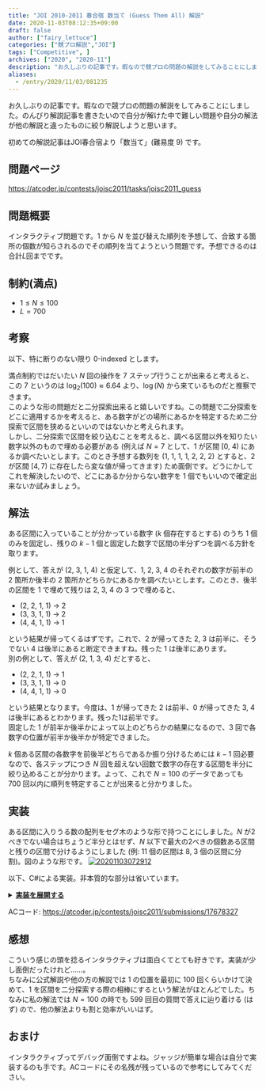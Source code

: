 ```yaml
---
title: "JOI 2010-2011 春合宿 数当て (Guess Them All) 解説"
date: 2020-11-03T08:12:35+09:00
draft: false
author: ["fairy_lettuce"]
categories: ["競プロ解説","JOI"]
tags: ["Competitive", ]
archives: ["2020", "2020-11"]
description: "お久しぶりの記事です。暇なので競プロの問題の解説をしてみることにしました。のんびり解説記事を書きたいので自分が解けた中で難しい問題や自分の解法が他の解説と違ったものに絞り解説しようと思います。 初めての解説記事はJOI春合宿より「数当て」(難易度 9) です。 問題ページ htt…"
aliases:
  - /entry/2020/11/03/081235
---
```


お久しぶりの記事です。暇なので競プロの問題の解説をしてみることにしました。のんびり解説記事を書きたいので自分が解けた中で難しい問題や自分の解法が他の解説と違ったものに絞り解説しようと思います。  

初めての解説記事はJOI春合宿より「数当て」(難易度 9) です。

## 問題ページ
https://atcoder.jp/contests/joisc2011/tasks/joisc2011_guess

## 問題概要
インタラクティブ問題です。$1$ から $N$ を並び替えた順列を予想して、合致する箇所の個数が知らされるのでその順列を当てようという問題です。予想できるのは合計$L$回までです。

## 制約(満点)
- $1\le N\le100$  
- $L=700$  

<!--more-->

## 考察

以下、特に断りのない限り $0$-indexed とします。

満点制約ではだいたい $N$ 回の操作を $7$ ステップ行うことが出来ると考えると、この $7$ というのは $\log_2(100)\approx 6.64$ より、$\log(N)$ から来ているものだと推察できます。  
このような形の問題だと二分探索出来ると嬉しいですね。この問題で二分探索をどこに適用するかを考えると、ある数字がどの場所にあるかを特定するため二分探索で区間を狭めるといいのではないかと考えられます。  
しかし、二分探索で区間を絞り込むことを考えると、調べる区間以外を知りたい数字以外のもので埋める必要がある (例えば $N=7$ として、$1$ が区間 $[0,\ 4)$ にあるか調べたいとします。このとき予想する数列を $(1,\ 1,\ 1,\ 1,\ 2,\ 2,\ 2)$ とすると、$2$ が区間 $[4,7)$ に存在したら変な値が帰ってきます) ため面倒です。どうにかしてこれを解決したいので、どこにあるか分からない数字を 1 個でもいいので確定出来ないか試みましょう。  

## 解法

ある区間に入っていることが分かっている数字 ($k$ 個存在するとする) のうち $1$ 個のみを固定し、残りの $k-1$ 個と固定した数字で区間の半分ずつを調べる方針を取ります。  

例として、答えが $(2,\ 3,\ 1,\ 4)$ と仮定して、${1,\ 2,\ 3,\ 4}$ のそれぞれの数字が前半の $2$ 箇所か後半の $2$ 箇所かどちらかにあるかを調べたいとします。このとき、後半の区間を $1$ で埋めて残りは $2,\ 3,\ 4$ の $3$ つで埋めると、  

* $(2,\ 2,\ 1,\ 1)$ → $2$  
* $(3,\ 3,\ 1,\ 1)$ → $2$  
* $(4,\ 4,\ 1,\ 1)$ → $1$  

という結果が帰ってくるはずです。これで、$2$ が帰ってきた $2,\ 3$ は前半に、そうでない $4$ は後半にあると断定できますね。残った $1$ は後半にあります。  
別の例として、答えが $(2,\ 1,\ 3,\ 4)$ だとすると、  

* $(2,\ 2,\ 1,\ 1)$ → $1$  
* $(3,\ 3,\ 1,\ 1)$ → $0$  
* $(4,\ 4,\ 1,\ 1)$ → $0$  

という結果となります。今度は、$1$ が帰ってきた $2$ は前半、$0$ が帰ってきた $3,\ 4$ は後半にあるとわかります。残った$1$は前半です。  
固定した $1$ が前半か後半かによって以上のどちらかの結果になるので、$3$ 回で各数字の位置が前半か後半かが特定できました。  

$k$ 個ある区間の各数字を前後半どちらであるか振り分けるためには $k-1$ 回必要なので、各ステップにつき $N$ 回を超えない回数で数字の存在する区間を半分に絞り込めることが分かります。よって、これで $N=100$ のデータであっても $700$ 回以内に順列を特定することが出来ると分かりました。  

## 実装
ある区間に入りうる数の配列をセグ木のような形で持つことにしました。$N$ が2べきでない場合はちょうど半分とはせず、$N$ 以下で最大の2べきの個数ある区間と残りの区間で分けるようにしました (例: $11$ 個の区間は $8,\ 3$ 個の区間に分割)。図のような形です。
<a href="https://f.hatena.ne.jp/fairy_lettuce/20201103072912">
  <img src="https://cdn-ak.f.st-hatena.com/images/fotolife/f/fairy_lettuce/20201103/20201103072912.png" alt="20201103072912">
</a>
  
以下、C#による実装。非本質的な部分は省いています。
<details><summary><u><b>実装を展開する</b></u></summary>

```cs
public static void Solve(Scanner cin)
{
	int n = cin.ReadInt();
	int seg = MaxNum(n);
	var list = new List<List<int>>();
	list.Add(Enumerable.Range(1, n).ToList());
	while (seg > 0)
	{
		var next = new List<List<int>>();
		for (int i = 0; i < (n + seg - 1) / seg; i++)
		{
			next.Add(new List<int>());
		}
		for (int i = 0; i < list.Count; i++)
		{
			int size = list[i].Count;
			int lsize = MaxNum(size);
			int rsize = size - lsize;
			int border = i * seg * 2 + lsize;
			int p = list[i][0];
			if (size == 1 || size <= seg)
			{
				foreach (var e in list[i])
				{
					next[2 * i].Add(e);
				}
				continue;
			}
			// box[i]: 帰ってきた値がiである数字
			var box = new List<List<int>>();
			for (int j = 0; j < 3; j++)
			{
				box.Add(new List<int>());
			}
			for (int j = 1; j < size; j++)
			{
				for (int k = 0; k < n; k++)
				{
					if (k < border) Console.WriteLine(list[i][j]);
					else Console.WriteLine(p);
				}
				Console.Out.Flush();
				int ret = cin.ReadInt();
				box[ret].Add(list[i][j]);
			}
			// 固定した値は1が帰ってきたときと同じと考えていい
			box[1].Add(p);
			// 帰ってきた値が1, 2のどちらかであったとき
			if (box[0].Count == 0)
			{
				foreach (var e in box[2])
				{
					next[2 * i].Add(e);
				}
				foreach (var e in box[1])
				{
					next[2 * i + 1].Add(e);
				}
			}
			// 帰ってきた値が0, 1のどちらかであったとき
			else
			{
				foreach (var e in box[1])
				{
					next[2 * i].Add(e);
				}
				foreach (var e in box[0])
				{
					next[2 * i + 1].Add(e);
				}
			}
		}
		list = next;
		seg /= 2;
	}
	for (int i = 0; i < n; i++)
	{
		Console.WriteLine(list[i][0]);
	}
	Console.Out.Flush();
	cin.ReadInt();
}

// 自身以下の2べきの数を求める
public static int MaxNum(int n)
{
	int ret = 1;
	while (ret < n)
	{
		ret *= 2;
	}
	ret /= 2;
	return ret;
}
```

</details>

ACコード: https://atcoder.jp/contests/joisc2011/submissions/17678327

## 感想
こういう感じの頭を捻るインタラクティブは面白くてとても好きです。実装が少し面倒だったけれど……。  
ちなみに公式解説や他の方の解説では $1$ の位置を最初に $100$ 回くらいかけて決めて、$1$ を区間を二分探索する際の相棒にするという解法がほとんどでした。ちなみに私の解法では $N=100$ の時でも $599$ 回目の質問で答えに辿り着ける (はず) ので、他の解法よりも割と効率がいいはず。

## おまけ
インタラクティブってデバッグ面倒ですよね。ジャッジが簡単な場合は自分で実装するのも手です。ACコードにその名残が残っているので参考にしてみてください。
